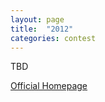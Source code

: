 ```yaml
---
layout: page
title:  "2012"
categories: contest
---
```

TBD

[Official Homepage](https://icfpcontest2012.wordpress.com/)
